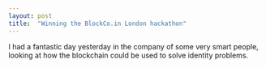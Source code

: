 ```yaml
---
layout: post
title:  "Winning the BlockCo.in London hackathon"
---
```


I had a fantastic day yesterday in the company of some very smart people, looking at how the blockchain could be used to solve identity problems.


